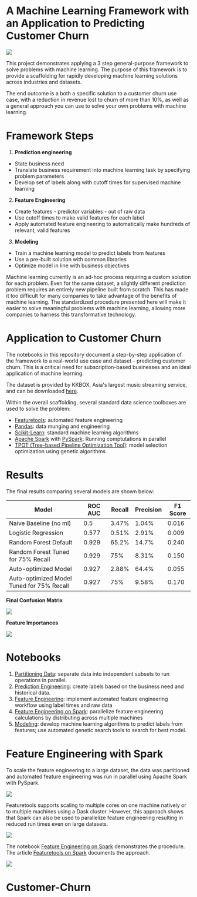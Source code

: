 # A Machine Learning Framework with an Application to Predicting Customer Churn

![](images/overall_framework.png)

This project demonstrates applying a 3 step general-purpose framework to solve problems with machine learning. The purpose of this 
framework is to provide a scaffolding for rapidly developing machine learning solutions across industries and datasets.

The end outcome is a both a specific solution to a customer churn use case, with a reduction in revenue lost to churn of more than 10%, 
as well as a general approach you can use to solve your own problems with machine learning. 

# Framework Steps

1. __Prediction engineering__
  * State business need
  * Translate business requirement into machine learning task by specifying problem parameters
  * Develop set of labels along with cutoff times for supervised machine learning
2. __Feature Engineering__
  * Create features - predictor variables - out of raw data 
  * Use cutoff times to make valid features for each label
  * Apply automated feature engineering to automatically make hundreds of relevant, valid features 
3. __Modeling__
  * Train a machine learning model to predict labels from features
  * Use a pre-built solution with common libraries
  * Optimize model in line with business objectives

Machine learning currently is an ad-hoc process requiring a custom solution for each problem. Even for the same dataset,
a slightly different prediction problem requires an entirely new pipeline built from scratch. This has made it too difficult for many 
companies to take advantage of the benefits of machine learning. The standardized procedure presented here will make it easier to solve 
meaningful problems with machine learning, allowing more companies to harness this transformative technology.

# Application to Customer Churn

The notebooks in this repository document a step-by-step application of the framework to a real-world use case and dataset - predicting
customer churn. This is a critical need for subscription-based businesses and an ideal application of machine learning. 

The dataset is provided by KKBOX, Asia's largest music streaming service, and can be downloaded [here](https://www.kaggle.com/c/kkbox-churn-prediction-challenge/data).

Within the overall scaffolding, several standard data science toolboxes are used to solve the problem:

* [Featuretools](https://docs.featuretools.com/#): automated feature engineering
* [Pandas](https://pandas.pydata.org): data munging and engineering
* [Scikit-Learn](http://scikit-learn.org/stable/documentation.html): standard machine learning algorithms
* [Apache Spark](https://spark.apache.org/documentation.html) with [PySpark](https://spark.apache.org/docs/latest/api/python/index.html): Running comptutations in parallel
* [TPOT (Tree-based Pipeline Optimization Tool)](https://github.com/EpistasisLab/tpot): model selection optimization using genetic algorithms

# Results

The final results comparing several models are shown below:

| Model                                     | ROC AUC | Recall | Precision | F1 Score |
|-------------------------------------------|---------|--------|-----------|----------|
| Naive Baseline (no ml)                    | 0.5     | 3.47%  | 1.04%     | 0.016   |
| Logistic Regression                       | 0.577   | 0.51%  | 2.91%     | 0.009   |
| Random Forest Default                     | 0.929   | 65.2%  | 14.7%     | 0.240   |
| Random Forest Tuned for 75% Recall        | 0.929   | 75%    | 8.31%     | 0.150    |
| Auto-optimized Model                      | 0.927   | 2.88%  | 64.4%     | 0.055   |
| Auto-optimized Model Tuned for 75% Recall | 0.927   | 75%    | 9.58%     | 0.170    |

__Final Confusion Matrix__

![](images/confusion_matrix_rf.png)

__Feature Importances__

![](images/most_important_rf.png)

# Notebooks

1. [Partitioning Data](https://github.com/Featuretools/predict-customer-churn/blob/master/churn/1.%20Partitioning%20Data.ipynb): separate data
into independent subsets to run operations in parallel.
2. [Prediction Engineering](https://github.com/Featuretools/predict-customer-churn/blob/master/churn/2.%20Prediction%20Engineering.ipynb): create labels based on the business need and historical data.
3. [Feature Engineering](https://github.com/Featuretools/predict-customer-churn/blob/master/churn/3.%20Feature%20Engineering.ipynb): implement
automated feature engineering workflow using label times and raw data
4. [Feature Engineering on Spark](https://github.com/Featuretools/predict-customer-churn/blob/master/churn/4.%20Feature%20Engineering%20on%20Spark.ipynb): parallelize feature engineering calculations by 
distributing across multiple machines
5. [Modeling](https://github.com/Featuretools/predict-customer-churn/blob/master/churn/5.%20Modeling.ipynb): develop machine learning
algorithms to predict labels from features; use automated genetic search tools to search for best model.

# Feature Engineering with Spark

To scale the feature engineering to a large dataset, the data was partitioned and automated feature engineering was run in parallel
using Apache Spark with PySpark. 

![](images/spark-logo-trademark.png)

Featuretools supports scaling to multiple cores on one machine natively or to multiple machines using a Dask cluster. However, this
approach shows that Spark can also be used to parallelize feature engineering resulting in reduced run times even on large datasets.

![](images/featuretools-logo.png)

The notebook [Feature Engineering on Spark](https://github.com/FeatureLabs/customer-churn/blob/master/churn/4.%20Feature%20Engineering%20on%20Spark.ipynb) demonstrates the procedure. The article [Featuretools on Spark](https://medium.com/feature-labs-engineering/featuretools-on-spark-e5aa67eaf807) documents the approach.

![](images/distributed_architecture.png)




# Customer-Churn

